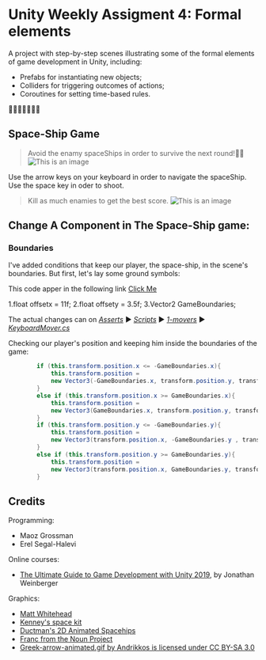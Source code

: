 # Unity Weekly Assigment 4: Formal elements

A project with step-by-step scenes illustrating some of the formal elements of game development in Unity, including: 

* Prefabs for instantiating new objects;
* Colliders for triggering outcomes of actions;
* Coroutines for setting time-based rules.


:rocket::rocket::rocket::rocket::rocket::rocket::rocket:

## Space-Ship Game
> Avoid the enamy spaceShips in order to survive the next round!:muscle::muscle:
![This is an image](https://github.com/shahaknir/Weekly4-GameDev/blob/master/GamePlayImg1.png)

Use the arrow keys on your keyboard in order to navigate the spaceShip.
Use the space key in oder to shoot.
>Kill as much enamies to get the best score.
![This is an image](https://github.com/shahaknir/Weekly4-GameDev/blob/master/GamePlayImg2.png)

## Change A Component in The Space-Ship game:
### Boundaries
I've added conditions that keep our player, the space-ship, in the scene's boundaries.
But first, let's lay some ground symbols:

This code apper in the following link [Click Me ](https://github.com/shahaknir/Weekly4-GameDev/blob/master/Assets/Scripts/1-movers/KeyboardMover.cs)

1.float offsetx = 11f; 
2.float offsety = 3.5f;
3.Vector2 GameBoundaries;

    
The actual changes can on [_Asserts_](https://github.com/shahaknir/Weekly4-GameDev/tree/master/Assets) :arrow_forward: [_Scripts_](https://github.com/shahaknir/Weekly4-GameDev/tree/master/Assets/Scripts) :arrow_forward: [_1-movers_](https://github.com/shahaknir/Weekly4-GameDev/tree/master/Assets/Scripts/1-movers) :arrow_forward: [_KeyboardMover.cs_](https://github.com/shahaknir/Weekly4-GameDev/blob/master/Assets/Scripts/1-movers/KeyboardMover.cs)


Checking our player's position and keeping him inside the boundaries of the game:
```csharp
		if (this.transform.position.x <= -GameBoundaries.x){
            this.transform.position = 
			new Vector3(-GameBoundaries.x, transform.position.y, transform.position.z);
        }
        else if (this.transform.position.x >= GameBoundaries.x){
            this.transform.position = 
			new Vector3(GameBoundaries.x, transform.position.y, transform.position.z);
        }
        if (this.transform.position.y <= -GameBoundaries.y){
            this.transform.position = 
			new Vector3(transform.position.x, -GameBoundaries.y , transform.position.z);
        }
        else if (this.transform.position.y >= GameBoundaries.y){
            this.transform.position = 
			new Vector3(transform.position.x, GameBoundaries.y, transform.position.z);
        }

```

## Credits

Programming:
* Maoz Grossman
* Erel Segal-Halevi


Online courses:
* [The Ultimate Guide to Game Development with Unity 2019](https://www.udemy.com/the-ultimate-guide-to-game-development-with-unity/), by Jonathan Weinberger

Graphics:
* [Matt Whitehead](https://ccsearch.creativecommons.org/photos/7fd4a37b-8d1a-4d4c-80a2-4ca4a3839941)
* [Kenney's space kit](https://kenney.nl/assets/space-kit)
* [Ductman's 2D Animated Spacehips](https://assetstore.unity.com/packages/2d/characters/2d-animated-spaceships-96852)
* [Franc from the Noun Project](https://commons.wikimedia.org/w/index.php?curid=64661575)
* [Greek-arrow-animated.gif by Andrikkos is licensed under CC BY-SA 3.0](https://search.creativecommons.org/photos/2db102af-80d0-4ec8-9171-1ac77d2565ce)